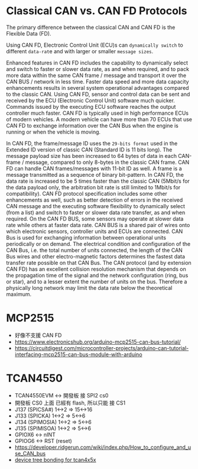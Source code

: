 # Classical CAN vs. CAN FD Protocols

The primary difference between the classical CAN and CAN FD is the Flexible Data (FD). 

Using CAN FD, Electronic Control Unit (ECU)s can `dynamically switch` to different `data-rat`e and with larger or smaller `message sizes`. 

Enhanced features in CAN FD includes the capability to dynamically select and switch to faster or slower data rate, as and when required, 
and to pack more data within the same CAN frame / message and transport it over the CAN BUS / network in less time. Faster data speed and more data capacity enhancements results in several system operational advantages compared to the classic CAN. Using CAN FD, sensor and control data can be sent and received by the ECU (Electronic Control Unit) software much quicker. Commands issued by the executing ECU software reaches the output controller much faster. CAN FD is typically used in high performance ECUs of modern vehicles. A modern vehicle can have more than 70 ECUs that use CAN FD to exchange information over the CAN Bus when the engine is running or when the vehicle is moving.

In CAN FD, 
  the frame/message ID uses the `29-bits format` used in the Extended ID version of classic CAN (Standard ID is 11 bits long). 
  The message payload size has been increased to 64 bytes of data in each CAN-frame / message, compared to only 8-bytes in the classic CAN frame. 
  CAN FD can handle CAN frames/messages with 11-bit ID as well. 
  A frame is a message transmitted as a sequence of binary bit-pattern. 
  In CAN FD, the data rate is increased to be 5 times faster than the classic CAN 
     (5Mbit/s for the data payload only, the arbitration bit rate is still limited to 1Mbit/s for compatibility). 
  CAN FD protocol specification includes some other enhancements as well, such as better detection of errors in the received CAN message and the executing software flexibility to dynamically select (from a list) and switch to faster or slower data rate transfer, as and when required. On the CAN FD BUS, some sensors may operate at slower data rate while others at faster data rate. CAN BUS is a shared pair of wires onto which electronic sensors, controller units and ECUs are connected. CAN Bus is used for exchanging information between operational units periodically or on demand. The electrical condition and configuration of the CAN Bus, i.e. the total number of units connected, the length of the CAN Bus wires and other electro-magnetic factors determines the fastest data transfer rate possible on that CAN Bus. The CAN protocol (and by extension CAN FD) has an excellent collision resolution mechanism that depends on the propagation time of the signal and the network configuration (ring, bus or star), and to a lesser extent the number of units on the bus. Therefore a physically long network may limit the data rate below the theoretical maximum.






# MCP2515
* 好像不支援 CAN FD
* https://www.electronicshub.org/arduino-mcp2515-can-bus-tutorial/
* https://circuitdigest.com/microcontroller-projects/arduino-can-tutorial-interfacing-mcp2515-can-bus-module-with-arduino

# TCAN4550
* TCAN4550EVM <-> 開發板 接 SPI2 cs0
 * 開發板 CS0 上面 已經有 flash, 所以只能 接 CS1
 * J137 (SPICSA#)  1<->2    =>  15<->16
 * J133 (SPICKA)   1<->2    =>  5<->6
 * J134 (SPIMOSIA) 1<->2    =>  5<->6
 * J135 (SPIMISOA) 1<->2    =>  5<->6
* GPIOX6 <-> nINT
* GPIOG6 <-> RST (reset)
* https://developer.ridgerun.com/wiki/index.php/How_to_configure_and_use_CAN_bus
* [device tree bonding for tcan4x5x](https://www.kernel.org/doc/Documentation/devicetree/bindings/net/can/tcan4x5x.txt) 
